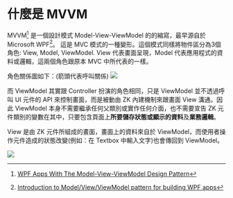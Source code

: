 # 什麼是 MVVM
MVVM[^1] 是一個設計模式 Model-View-ViewModel 的的縮寫，最早源自於 Microsoft WPF[^2]。 這是 MVC 模式的一種變形。這個模式同樣將物件區分為3個角色: View, Model, ViewModel. View 代表畫面呈現，Model 代表應用程式的資料或邏輯，這兩個角色跟原本 MVC 中所代表的一樣。

角色關係圖如下：(箭頭代表呼叫關係)
![]({{site.baseurl}}/assets/view-viewmodel-model.png)

而 ViewModel 其實跟 Controller 扮演的角色相同，只是 ViewModel 並不透過呼叫 UI 元件的 API 來控制畫面，而是被動由 ZK 內建機制來跟畫面 View 溝通。因此 ViewModel 本身不需要繼承任何父類別或實作任何介面，也不需要宣告 ZK 元件類別的變數在其中，只要包含頁面上**所要儲存狀態或顯示的資料**及**業務邏輯**。

View 是由 ZK 元件所組成的畫面，畫面上的資料來自於 ViewModel，而使用者操作元件造成的狀態改變(例如：在 Textbox 中輸入文字)也會傳回到 ViewModel。

![]({{site.baseurl}}/assets/view-data-binding-viewmodel.png)


[^1]: [WPF Apps With The Model-View-ViewModel Design Pattern](http://msdn.microsoft.com/en-us/magazine/dd419663.aspx)

[^2]: [Introduction to Model/View/ViewModel pattern for building WPF apps](http://blogs.msdn.com/b/johngossman/archive/2005/10/08/478683.aspx)
